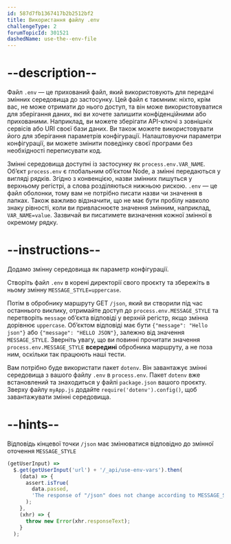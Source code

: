```yaml
---
id: 587d7fb1367417b2b2512bf2
title: Використання файлу .env
challengeType: 2
forumTopicId: 301521
dashedName: use-the--env-file
---
```


# --description--

Файл `.env` — це прихований файл, який використовують для передачі змінних середовища до застосунку. Цей файл є таємним: ніхто, крім вас, не може отримати до нього доступ, та він може використовуватися для зберігання даних, які ви хочете залишити конфіденційними або прихованими. Наприклад, ви можете зберігати API-ключі з зовнішніх сервісів або URI своєї бази даних. Ви також можете використовувати його для зберігання параметрів конфігурації. Налаштовуючи параметри конфігурації, ви можете змінити поведінку своєї програми без необхідності переписувати код.

Змінні середовища доступні із застосунку як `process.env.VAR_NAME`. Об’єкт `process.env` є глобальним об’єктом Node, а змінні передаються у вигляді рядків. Згідно з конвенцією, назви змінних пишуться у верхньому регістрі, а слова розділяються нижньою рискою. `.env` — це файл оболонки, тому вам не потрібно писати назви чи значення в лапках. Також важливо відзначити, що не має бути пробілу навколо знаку рівності, коли ви привласнюєте значення змінним, наприклад, `VAR_NAME=value`. Зазвичай ви писатимете визначення кожної змінної в окремому рядку.

# --instructions--

Додамо змінну середовища як параметр конфігурації.

Створіть файл `.env` в корені директорії свого проєкту та збережіть в ньому змінну `MESSAGE_STYLE=uppercase`.

Потім в обробнику маршруту GET `/json`, який ви створили під час останнього виклику, отримайте доступ до `process.env.MESSAGE_STYLE` та перетворіть `message` об’єкта відповіді у верхній регістр, якщо змінна дорівнює `uppercase`. Об’єктом відповіді має бути `{"message": "Hello json"}` або `{"message": "HELLO JSON"}`, залежно від значення `MESSAGE_STYLE`. Зверніть увагу, що ви повинні прочитати значення `process.env.MESSAGE_STYLE` **всередині** обробника маршруту, а не поза ним, оскільки так працюють наші тести.

Вам потрібно буде використати пакет `dotenv`. Він завантажує змінні середовища з вашого файлу `.env` в `process.env`. Пакет `dotenv` вже встановлений та знаходиться у файлі `package.json` вашого проєкту. Зверху файлу `myApp.js` додайте `require('dotenv').config()`, щоб завантажувати змінні середовища.

# --hints--

Відповідь кінцевої точки `/json` має змінюватися відповідно до змінної оточення `MESSAGE_STYLE`

```js
(getUserInput) =>
  $.get(getUserInput('url') + '/_api/use-env-vars').then(
    (data) => {
      assert.isTrue(
        data.passed,
        'The response of "/json" does not change according to MESSAGE_STYLE'
      );
    },
    (xhr) => {
      throw new Error(xhr.responseText);
    }
  );
```

